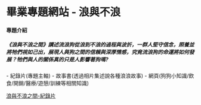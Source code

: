 <h1>畢業專題網站  - 浪與不浪 </h1>
<h4>專題介紹</h4>
<h5>
《浪與不浪之間》講述流浪狗從浪到不浪的過程與波折，一群人堅守信念，照養並將牠們視如己出，展現人與狗之間的信賴與深厚情感，究竟流浪狗的命運將如何發展？牠們與人的關係真的只是人影響著狗嗎?
</h5>
- 紀錄片(專題主軸)
- 故事書(透過相片集述說各種浪浪故事)
- 網頁(狗狗小知識/飲食/開銷/醫療/遊憩/訓練等相關知識)

[浪與不浪之間-紀錄片](https://youtu.be/HyabYtOuVbI)


